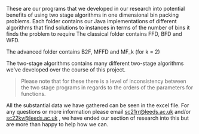 These are our programs that we developed in our research into potential benefits of using two stage algorithms in one dimensional bin packing problems. Each folder contains our Java implementations of different algorithms that find solutions to instances in terms of the number of bins it finds the problem to require
The classical folder contains FFD, BFD and WFD.

The advanced folder contains B2F, MFFD and MF_k (for k = 2)

The two-stage algorithms contains many different two-stage algorithms we've developed over the course of this project. 
> Please note that for these there is a level of inconsistency between the  two stage programs in regards to the orders of the parameters for functions.

All the substantial data we have gathered can be seen in the excel file.
For any questions or more information please email sc21rr@leeds.ac.uk and/or sc22kv@leeds.ac.uk , we have ended our section of research into this but are more than happy to help how we can.
